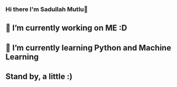 ### Hi there I'm Sadullah Mutlu👋 
## 🔭 I’m currently working on ME :D
## 🌱 I’m currently learning Python and Machine Learning
## Stand by, a little :)

<!--
**sadullahmutlu/sadullahmutlu** is a ✨ _special_ ✨ repository because its `README.md` (this file) appears on your GitHub profile.

Here are some ideas to get you started:


-->
